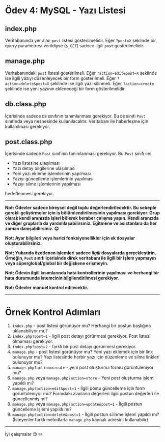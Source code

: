 # Ödev 4: MySQL - Yazı Listesi

## index.php

Veritabanında yer alan `post` listesi gösterilmelidir. Eğer `?post=X` şeklinde bir query parametresi verildiyse (`$_GET`) sadece ilgili `post` gösterilmelidir.

## manage.php

Veritabanındaki `post` listesi gösterilmeli. Eğer `?action=edit&post=X` şeklinde ise ilgili yazıyı düzenleyecek bir form gösterilmeli. Eğer `?action=delete&post=X` şeklinde ise ilgili yazı silinmeli. Eğer `?action=create` şeklinde ise yeni yazının ekleneceği bir form gösterilmelidir.

## db.class.php

İçerisinde sadece `DB` sınıfının tanımlanması gerekiyor. Bu `DB` sınıfı `Post` sınıfında veya nesnesinde kullanılacaktır. Veritabanı ile haberleşme için kullanılması gerekiyor.

## post.class.php

İçerisinde sadece `Post` sınıfının tanımlanması gerekiyor. Bu `Post` sınıfı ile:

- Yazı listesine ulaşılması
- Yazı detay bilgilerine ulaşılması
- Yeni yazı ekleme işlemlerinin yapılması
- Yazıyı güncelleme işlemlerinin yapılması
- Yazıyı silme işlemlerinin yapılması

hedeflenmesi gerekiyor.

---

**Not: Ödevler sadece bireysel değil toplu değerlendirilecektir. Bu sebeple gerekli geliştirmeler için iş bölümlendirilmesinin yapılması gerekiyor. Grup olarak kendi aranızda işleri bölerek beraber çalışma yapın. Kendi aranızda ve diğer gruplarla da yardımlaşabilirsiniz. Eğitmene ve asistanlara da her zaman danışabilirsiniz. :blush:**

**Not: Ayar bilgileri veya harici fonksiyonellikler için ek dosyalar oluşturabilirsiniz.**

**Not: Yukarıda özetlenen işlemleri sadece _ilgili_ dosyalarda gerçekleştirin. Örneğin, `Post` sınıfı içerisinde direk veritabanı ile ilgili bir işlem yapmayın veya süperglobal/global bir değişkene erişmeyin.**

**Not: Ödevin ilgili kısımlarında hata kontrollerinin yapılması ve herhangi bir hata durumunda istemcinin bilgilendirilmesi gerekiyor.**

**Not: Ödevler manuel kontrol edilecektir.**

---

# Örnek Kontrol Adımları

1. `index.php` - post listesi görünüyor mu? Herhangi bir postun başlığına tıklanabiliyor mu?
2. `index.php?post=1` - ilgili post detayı görünmesi gerekiyor. Post listesi olmaması gerekiyor.
3. `index.php?post=2` - farklı bir post detayı görünmesi gerekiyor.
4. `manage.php` - post listesi görünüyor mu? Yeni yazı eklemek için bir link bulunuyor mu? Yazı listesinde herbir yazı için düzenleme ve silme linkleri bulunuyor mu?
5. `manage.php?action=create` - yeni post oluşturma formu görüntüleniyor mu?
6. `manage.php` veya `manage.php?action=store` - Yeni post oluşturma işlemi yapıldı mı?
7. `manage.php?action=edit&post=1` - İlgili postu güncelleme için form görüntüleniyor mu? Formdaki alanların değerleri ilgili postun değerleri ile güncellenmiş mi?
8. `manage.php` veya `manage.php?action=update&post=1` - İlgili postun güncelleme işlemi yapıldı mı?
9. `manage.php?action=delete&post=1` - İlgili postun silinme işlemi yapıldı mı? (İsteyenler farklı metodlarla `manage.php` kaynak adresini kullanabilir)

---

İyi çalışmalar :wink: :pencil2: 
